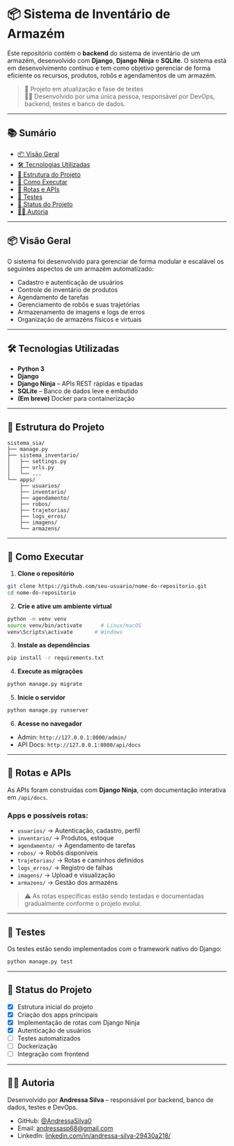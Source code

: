 # 📦 Sistema de Inventário de Armazém

Este repositório contém o **backend** do sistema de inventário de um armazém, desenvolvido com **Django**, **Django Ninja** e **SQLite**. O sistema está em desenvolvimento contínuo e tem como objetivo gerenciar de forma eficiente os recursos, produtos, robôs e agendamentos de um armazém.

> 🚧 Projeto em atualização e fase de testes  
> 👩‍💻 Desenvolvido por uma única pessoa, responsável por DevOps, backend, testes e banco de dados.

---

## 📚 Sumário

- [📦 Visão Geral](#-visão-geral)
- [🛠️ Tecnologias Utilizadas](#️-tecnologias-utilizadas)
- [📁 Estrutura do Projeto](#-estrutura-do-projeto)
- [🚀 Como Executar](#-como-executar)
- [🔌 Rotas e APIs](#-rotas-e-apis)
- [🧪 Testes](#-testes)
- [📌 Status do Projeto](#-status-do-projeto)
- [👩‍💻 Autoria](#-autoria)

---

## 📦 Visão Geral

O sistema foi desenvolvido para gerenciar de forma modular e escalável os seguintes aspectos de um armazém automatizado:

- Cadastro e autenticação de usuários
- Controle de inventário de produtos
- Agendamento de tarefas
- Gerenciamento de robôs e suas trajetórias
- Armazenamento de imagens e logs de erros
- Organização de armazéns físicos e virtuais

---

## 🛠️ Tecnologias Utilizadas

- **Python 3**
- **Django**
- **Django Ninja** – APIs REST rápidas e tipadas
- **SQLite** – Banco de dados leve e embutido
- **(Em breve)** Docker para containerização

---

## 📁 Estrutura do Projeto

```
sistema_sia/
├── manage.py
├── sistema_inventario/
│   ├── settings.py
│   ├── urls.py
│   └── ...
└── apps/
    ├── usuarios/
    ├── inventario/
    ├── agendamento/
    ├── robos/
    ├── trajetorias/
    ├── logs_erros/
    ├── imagens/
    └── armazens/
```

---

## 🚀 Como Executar

1. **Clone o repositório**

```bash
git clone https://github.com/seu-usuario/nome-do-repositorio.git
cd nome-do-repositorio
```

2. **Crie e ative um ambiente virtual**

```bash
python -m venv venv
source venv/bin/activate      # Linux/macOS
venv\Scripts\activate       # Windows
```

3. **Instale as dependências**

```bash
pip install -r requirements.txt
```

4. **Execute as migrações**

```bash
python manage.py migrate
```

5. **Inicie o servidor**

```bash
python manage.py runserver
```

6. **Acesse no navegador**

- Admin: `http://127.0.0.1:8000/admin/`
- API Docs: `http://127.0.0.1:8000/api/docs`

---

## 🔌 Rotas e APIs

As APIs foram construídas com **Django Ninja**, com documentação interativa em `/api/docs`.

### Apps e possíveis rotas:

- `usuarios/` → Autenticação, cadastro, perfil
- `inventario/` → Produtos, estoque
- `agendamento/` → Agendamento de tarefas
- `robos/` → Robôs disponíveis
- `trajetorias/` → Rotas e caminhos definidos
- `logs_erros/` → Registro de falhas
- `imagens/` → Upload e visualização
- `armazens/` → Gestão dos armazéns

> ⚠️ As rotas específicas estão sendo testadas e documentadas gradualmente conforme o projeto evolui.

---

## 🧪 Testes

Os testes estão sendo implementados com o framework nativo do Django:

```bash
python manage.py test
```

---

## 📌 Status do Projeto

- [x] Estrutura inicial do projeto
- [x] Criação dos apps principais
- [x] Implementação de rotas com Django Ninja
- [x] Autenticação de usuários
- [ ] Testes automatizados
- [ ] Dockerização
- [ ] Integração com frontend

---

## 👩‍💻 Autoria

Desenvolvido por **Andressa Silva** – responsável por backend, banco de dados, testes e DevOps.

- GitHub: [@AndressaSilva0](https://github.com/AndressaSilva0)
- Email: andressasp68@gmail.com
- LinkedIn: [linkedin.com/in/andressa-silva-29430a218/](https://linkedin.com/in/andressa-silva-29430a218/)
